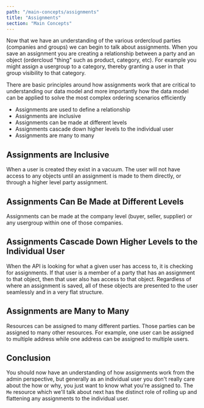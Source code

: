 ```yaml
---
path: "/main-concepts/assignments"
title: "Assignments"
section: "Main Concepts"
---
```


Now that we have an understanding of the various ordercloud parties (companies and groups) we can begin to talk about assignments. When you save an assignment you are creating a relationship between a party and an object (ordercloud "thing" such as product, category, etc). For example you might assign a usergroup to a category, thereby granting a user in that group visibility to that category.

There are basic principles around how assignments work that are critical to understanding our data model and more importantly how the data model can be applied to solve the most complex ordering scenarios efficiently

- Assignments are used to define a relationship
- Assignments are inclusive
- Assignments can be made at different levels
- Assignments cascade down higher levels to the individual user
- Assignments are many to many

## Assignments are Inclusive

When a user is created they exist in a vacuum. The user will not have access to any objects until an assignment is made to them directly, or through a higher level party assignment.

## Assignments Can Be Made at Different Levels

Assignments can be made at the company level (buyer, seller, supplier) or any usergroup within one of those companies. 

## Assignments Cascade Down Higher Levels to the Individual User

When the API is looking for what a given user has access to, it is checking for assignments. If that user is a member of a party that has an assignment to that object, then that user also has access to that object. Regardless of where an assignment is saved, all of these objects are presented to the user seamlessly and in a very flat structure.

## Assignments are Many to Many

Resources can be assigned to many different parties. Those parties can be assigned to many other resources. For example, one user can be assigned to multiple address while one address can be assigned to multiple users.

## Conclusion

You should now have an understanding of how assignments work from the admin perspective, but generally as an individual user you don't really care about the how or why, you just want to know what you're assigned to. The `Me` resource which we'll talk about next has the distinct role of rolling up and flattening any assignments to the individual user.
